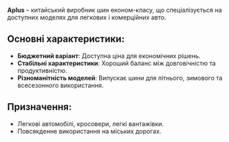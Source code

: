 **Aplus** – китайський виробник шин економ-класу, що спеціалізується на доступних моделях для легкових і комерційних авто.

## Основні характеристики:

- **Бюджетний варіант**: Доступна ціна для економічних рішень.
- **Стабільні характеристики**: Хороший баланс між довговічністю та продуктивністю.
- **Різноманітність моделей**: Випускає шини для літнього, зимового та всесезонного використання.

## Призначення:

- Легкові автомобілі, кросовери, легкі вантажівки.
- Повсякденне використання на міських дорогах.
